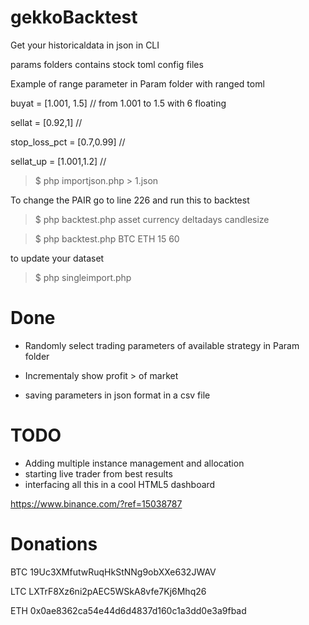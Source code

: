 # gekkoBacktest
Get your historicaldata in json in CLI

params folders contains stock toml config files

Example of range parameter in Param folder with ranged toml

buyat = [1.001, 1.5] // from 1.001 to 1.5 with 6 floating

sellat = [0.92,1] // 

stop_loss_pct = [0.7,0.99] //

sellat_up = [1.001,1.2] //


> $ php importjson.php > 1.json

To change the PAIR go to line 226 and run this to backtest

> $ php backtest.php asset currency deltadays candlesize

> $ php backtest.php BTC ETH 15 60

to update your dataset

> $ php singleimport.php



# Done

- Randomly select trading parameters of available strategy in Param folder

- Incrementaly show profit > of market

- saving parameters in json format in a csv file



# TODO

- Adding multiple instance management and allocation 
- starting live trader from best results
- interfacing all this in a cool HTML5 dashboard



https://www.binance.com/?ref=15038787

# Donations

BTC 19Uc3XMfutwRuqHkStNNg9obXXe632JWAV

LTC LXTrF8Xz6ni2pAEC5WSkA8vfe7Kj6Mhq26

ETH 0x0ae8362ca54e44d6d4837d160c1a3dd0e3a9fbad
